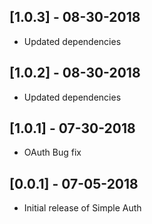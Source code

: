 ## [1.0.3] - 08-30-2018
* Updated dependencies
## [1.0.2] - 08-30-2018
* Updated dependencies
## [1.0.1] - 07-30-2018
* OAuth Bug fix
## [0.0.1] - 07-05-2018
* Initial release of Simple Auth

